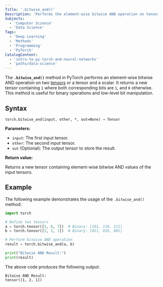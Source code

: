 ```yaml
---
Title: '.bitwise_and()'
Description: 'Performs the element-wise bitwise AND operation on tensors in PyTorch.'
Subjects:
  - 'Computer Science'
  - 'Data Science'
Tags:
  - 'Deep Learning'
  - 'Methods'
  - 'Programming'
  - 'PyTorch'
CatalogContent:
  - 'intro-to-py-torch-and-neural-networks'
  - 'paths/data-science'
---
```


The **`.bitwise_and()`** method in PyTorch performs an element-wise bitwise AND operation on two [tensors](https://www.codecademy.com/resources/docs/pytorch/tensors) or a tensor and a scalar. It returns a new tensor containing `1` where both corresponding bits are `1`, and `0` otherwise. This method is useful for binary operations and low-level bit manipulation.

## Syntax

```pseudo
torch.bitwise_and(input, other, *, out=None) → Tensor
```

**Parameters:**

- `input`: The first input tensor.
- `other`: The second input tensor.
- `out` (Optional): The output tensor to store the result.

**Return value:**

Returns a new tensor containing element-wise bitwise AND values of the input tensors.

## Example

The following example demonstrates the usage of the `.bitwise_and()` method:

```py
import torch

# Define two tensors
a = torch.tensor([5, 6, 7])  # Binary: [101, 110, 111]
b = torch.tensor([3, 2, 1])  # Binary: [011, 010, 001]

# Perform bitwise AND operation
result = torch.bitwise_and(a, b)

print("Bitwise AND Result:")
print(result)
```

The above code produces the following output:

```shell
Bitwise AND Result:
tensor([1, 2, 1])
```
